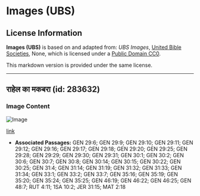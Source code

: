 # Images (UBS)

## License Information

**Images (UBS)** is based on and adapted from: _UBS Images_, [United Bible Societies](https://unitedbiblesocieties.org/), None, which is licensed under a [Public Domain CC0](https://creativecommons.org/public-domain/cc0/).

This markdown version is provided under the same license.



--------------------------------

## राहेल का मकबरा (id: 283632)

### Image Content

![Image](https://cdn.aquifer.bible/aquifer-content/resources/Media/WEB-0742_tomb_of_rachel.jpg)

[link](https://cdn.aquifer.bible/aquifer-content/resources/Media/WEB-0742_tomb_of_rachel.jpg)

* **Associated Passages:** GEN 29:6; GEN 29:9; GEN 29:10; GEN 29:11; GEN 29:12; GEN 29:16; GEN 29:17; GEN 29:18; GEN 29:20; GEN 29:25; GEN 29:28; GEN 29:29; GEN 29:30; GEN 29:31; GEN 30:1; GEN 30:2; GEN 30:6; GEN 30:7; GEN 30:8; GEN 30:14; GEN 30:15; GEN 30:22; GEN 30:25; GEN 31:4; GEN 31:14; GEN 31:19; GEN 31:32; GEN 31:33; GEN 31:34; GEN 33:1; GEN 33:2; GEN 33:7; GEN 35:16; GEN 35:19; GEN 35:20; GEN 35:24; GEN 35:25; GEN 46:19; GEN 46:22; GEN 46:25; GEN 48:7; RUT 4:11; 1SA 10:2; JER 31:15; MAT 2:18

